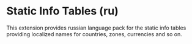 # Static Info Tables (ru)

This extension provides russian language pack for the static info tables 
providing localized names for countries, zones, currencies and so on.